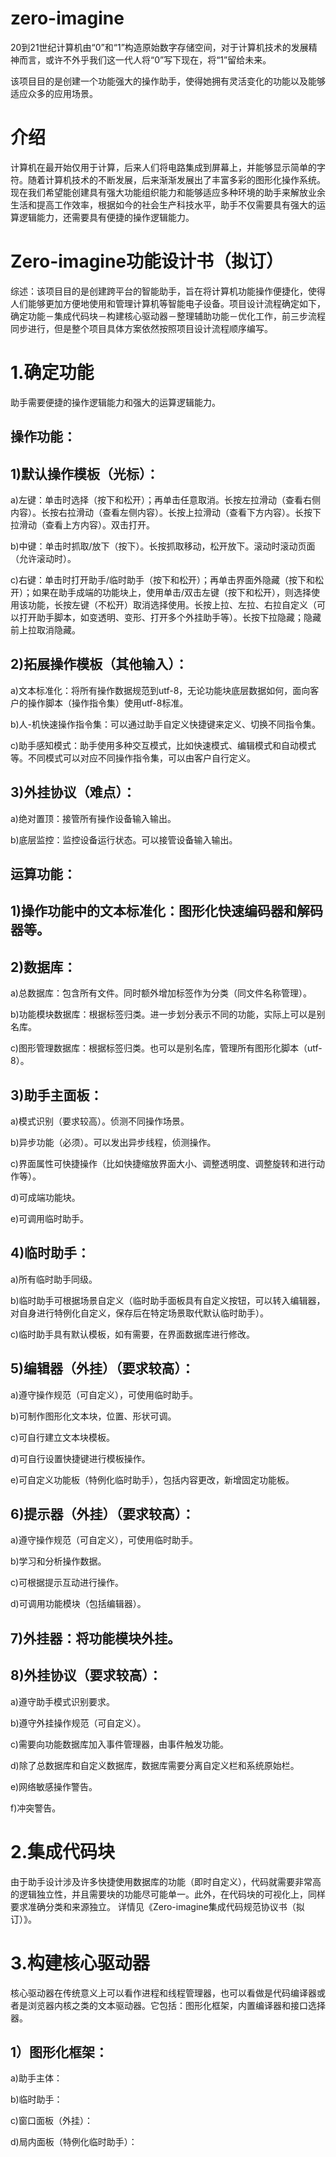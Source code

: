 # zero-imagine

20到21世纪计算机由“0”和“1”构造原始数字存储空间，对于计算机技术的发展精神而言，或许不外乎我们这一代人将“0”写下现在，将“1”留给未来。

该项目目的是创建一个功能强大的操作助手，使得她拥有灵活变化的功能以及能够适应众多的应用场景。

# 介绍

计算机在最开始仅用于计算，后来人们将电路集成到屏幕上，并能够显示简单的字符。随着计算机技术的不断发展，后来渐渐发展出了丰富多彩的图形化操作系统。现在我们希望能创建具有强大功能组织能力和能够适应多种环境的助手来解放业余生活和提高工作效率，根据如今的社会生产科技水平，助手不仅需要具有强大的运算逻辑能力，还需要具有便捷的操作逻辑能力。


# Zero-imagine功能设计书（拟订）


综述：该项目目的是创建跨平台的智能助手，旨在将计算机功能操作便捷化，使得人们能够更加方便地使用和管理计算机等智能电子设备。项目设计流程确定如下，确定功能－集成代码块－构建核心驱动器－整理辅助功能－优化工作，前三步流程同步进行，但是整个项目具体方案依然按照项目设计流程顺序编写。

# 1.确定功能

助手需要便捷的操作逻辑能力和强大的运算逻辑能力。

## 操作功能：

## 1)默认操作模板（光标）：

a)左键：单击时选择（按下和松开）；再单击任意取消。长按左拉滑动（查看右侧内容）。长按右拉滑动（查看左侧内容）。长按上拉滑动（查看下方内容）。长按下拉滑动（查看上方内容）。双击打开。

b)中键：单击时抓取/放下（按下）。长按抓取移动，松开放下。滚动时滚动页面（允许滚动时）。

c)右键：单击时打开助手/临时助手（按下和松开）；再单击界面外隐藏（按下和松开）；如果在助手成端的功能块上，使用单击/双击左键（按下和松开），则选择使用该功能，长按左键（不松开）取消选择使用。长按上拉、左拉、右拉自定义（可以打开助手脚本，如变透明、变形、打开多个外挂助手等）。长按下拉隐藏；隐藏前上拉取消隐藏。

## 2)拓展操作模板（其他输入）：

a)文本标准化：将所有操作数据规范到utf-8，无论功能块底层数据如何，面向客户的操作脚本（操作指令集）使用utf-8标准。

b)人-机快速操作指令集：可以通过助手自定义快捷键来定义、切换不同指令集。

c)助手感知模式：助手使用多种交互模式，比如快速模式、编辑模式和自动模式等。不同模式可以对应不同操作指令集，可以由客户自行定义。

## 3)外挂协议（难点）：

a)绝对置顶：接管所有操作设备输入输出。

b)底层监控：监控设备运行状态。可以接管设备输入输出。


## 运算功能：

## 1)操作功能中的文本标准化：图形化快速编码器和解码器等。

## 2)数据库：

a)总数据库：包含所有文件。同时额外增加标签作为分类（同文件名称管理）。

b)功能模块数据库：根据标签归类。进一步划分表示不同的功能，实际上可以是别名库。

c)图形管理数据库：根据标签归类。也可以是别名库，管理所有图形化脚本（utf-8）。

## 3)助手主面板：

a)模式识别（要求较高）。侦测不同操作场景。

b)异步功能（必须）。可以发出异步线程，侦测操作。

c)界面属性可快捷操作（比如快捷缩放界面大小、调整透明度、调整旋转和进行动作等）。

d)可成端功能块。

e)可调用临时助手。

## 4)临时助手：

a)所有临时助手同级。

b)临时助手可根据场景自定义（临时助手面板具有自定义按钮，可以转入编辑器，对自身进行特例化自定义，保存后在特定场景取代默认临时助手）。

c)临时助手具有默认模板，如有需要，在界面数据库进行修改。

## 5)编辑器（外挂）（要求较高）：

a)遵守操作规范（可自定义），可使用临时助手。

b)可制作图形化文本块，位置、形状可调。

c)可自行建立文本块模板。

d)可自行设置快捷键进行模板操作。

e)可自定义功能板（特例化临时助手），包括内容更改，新增固定功能板。

## 6)提示器（外挂）（要求较高）：

a)遵守操作规范（可自定义），可使用临时助手。

b)学习和分析操作数据。

c)可根据提示互动进行操作。

d)可调用功能模块（包括编辑器）。

## 7)外挂器：将功能模块外挂。

## 8)外挂协议（要求较高）：

a)遵守助手模式识别要求。

b)遵守外挂操作规范（可自定义）。

c)需要向功能数据库加入事件管理器，由事件触发功能。

d)除了总数据库和自定义数据库，数据库需要分离自定义栏和系统原始栏。

e)网络敏感操作警告。

f)冲突警告。

# 2.集成代码块

由于助手设计涉及许多快捷使用数据库的功能（即时自定义），代码就需要非常高的逻辑独立性，并且需要块的功能尽可能单一。此外，在代码块的可视化上，同样要求准确分类和来源独立。
详情见《Zero-imagine集成代码规范协议书（拟订）》。

# 3.构建核心驱动器

核心驱动器在传统意义上可以看作进程和线程管理器，也可以看做是代码编译器或者是浏览器内核之类的文本驱动器。它包括：图形化框架，内置编译器和接口选择器。

## 1）图形化框架：

a)助手主体：

b)临时助手：

c)窗口面板（外挂）：

d)局内面板（特例化临时助手）：


